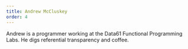```yaml
---
title: Andrew McCluskey
order: 4
---
```


Andrew is a programmer working at the Data61 Functional Programming Labs. He digs referential
transparency and coffee.

